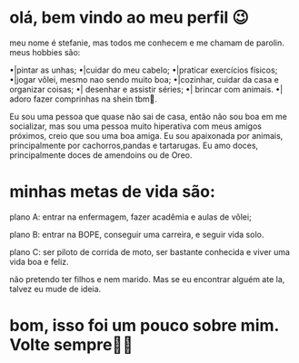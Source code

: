 # olá, bem vindo ao meu perfil 😉

meu nome é stefanie, mas todos me conhecem e me chamam de parolin.
meus hobbies são:

•|pintar as unhas;
•|cuidar do meu cabelo;
•|praticar exercícios físicos;
•|jogar vôlei, mesmo nao sendo muito boa;
•|cozinhar, cuidar da casa e organizar coisas;
•| desenhar e assistir séries;
•| brincar com animais.
•| adoro fazer comprinhas na shein tbm🫠.

Eu sou uma pessoa que quase não sai de casa, então não sou boa em me socializar, mas sou uma pessoa muito hiperativa com meus amigos próximos, creio que sou uma boa amiga.
Eu sou apaixonada por animais, principalmente por cachorros,pandas e tartarugas. 
Eu amo doces, principalmente doces de amendoins ou de Oreo. 


# minhas metas de vida são:
 plano A: entrar na enfermagem, fazer acadêmia e aulas de vôlei;

 plano B: entrar na BOPE, conseguir uma carreira, e seguir vida solo.

 plano C: ser piloto de corrida de moto, ser bastante conhecida e viver uma vida boa e feliz.

 não pretendo ter filhos e nem marido. Mas se eu encontrar alguém ate la, talvez eu mude de ideia.

 # bom, isso foi um pouco sobre mim. Volte sempre👋🏼
 



